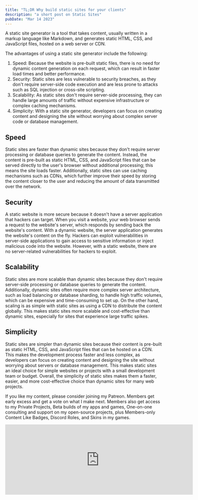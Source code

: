 ```yaml
---
title: "TL;DR Why build static sites for your clients"
description: "a short post on Static Sites"
pubDate: "Mar 14 2023"
---
```

A static site generator is a tool that takes content, usually written in a markup language like Markdown, and generates static HTML, CSS, and JavaScript files, hosted on a web server or CDN.

The advantages of using a static site generator include the following:

1. Speed: Because the website is pre-built static files, there is no need for dynamic content generation on each request, which can result in faster load times and better performance.
2. Security: Static sites are less vulnerable to security breaches, as they don't require server-side code execution and are less prone to attacks such as SQL injection or cross-site scripting.
3. Scalability: As static sites don't require server-side processing, they can handle large amounts of traffic without expensive infrastructure or complex caching mechanisms.
3. Simplicity: With a static site generator, developers can focus on creating content and designing the site without worrying about complex server code or database management.

## Speed

Static sites are faster than dynamic sites because they don't require server processing or database queries to generate the content. Instead, the content is pre-built as static HTML, CSS, and JavaScript files that can be served directly to the user's browser without additional processing; this means the site loads faster. Additionally, static sites can use caching mechanisms such as CDNs, which further improve their speed by storing the content closer to the user and reducing the amount of data transmitted over the network. 

## Security
	
A static website is more secure because it doesn't have a server application that hackers can target. When you visit a website, your web browser sends a request to the website's server, which responds by sending back the website's content. With a dynamic website, the server application generates the website's content on the fly. Hackers can exploit vulnerabilities in server-side applications to gain access to sensitive information or inject malicious code into the website. However, with a static website, there are no server-related vulnerabilities for hackers to exploit.

## Scalability

Static sites are more scalable than dynamic sites because they don't require server-side processing or database queries to generate the content. Additionally, dynamic sites often require more complex server architecture, such as load balancing or database sharding, to handle high traffic volumes, which can be expensive and time-consuming to set up. On the other hand, scaling is as simple with static sites as using a CDN to distribute the content globally. This makes static sites more scalable and cost-effective than dynamic sites, especially for sites that experience large traffic spikes.

## Simplicity

Static sites are simpler than dynamic sites because their content is pre-built as static HTML, CSS, and JavaScript files that can be hosted on a CDN. This makes the development process faster and less complex, as developers can focus on creating content and designing the site without worrying about servers or database management. This makes static sites an ideal choice for simple websites or projects with a small development team or budget. Overall, the simplicity of static sites makes them a faster, easier, and more cost-effective choice than dynamic sites for many web projects.


If you like my content, please consider joining my Patreon. Members get early excess and get a vote on what I make next. Members also get access to my Private Projects, Beta builds of my apps and games, One-on-one consulting and support on my open-source projects, plus Members-only Content Like Badges, Discord Roles, and Skins in my games.


<iframe src="https://github.com/sponsors/Burnsedia/card" title="Sponsor Burnsedia" height="225" width="600" style="border: 0;"></iframe>



